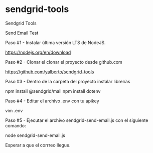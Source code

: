 # sendgrid-tools
Sendgrid Tools

Send Email Test

Paso #1 - Instalar última versión LTS de NodeJS.

https://nodejs.org/en/download

Paso #2 - Clonar el clonar el proyecto desde github.com

https://github.com/yalberto/sendgrid-tools

Paso #3 - Dentro de la carpeta del proyecto instalar librerías

npm install @sendgrid/mail
npm install dotenv

Paso #4 - Editar el archivo .env con tu apikey

vim .env

Paso #5 - Ejecutar el archivo sendgrid-send-email.js con el siguiente comando: 

node sendgrid-send-email.js

Esperar a que el corrreo llegue.
